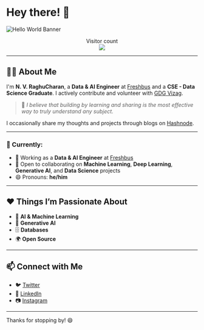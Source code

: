 # Hey there! 👋

<img src="https://raw.githubusercontent.com/sagar-viradiya/sagar-viradiya/master/resources/banner.png" alt="Hello World Banner">

<p align="center">
  Visitor count <br>
  <img src="https://profile-counter.glitch.me/Raghucharan16/count.svg" />
</p>

---

## 👨‍💻 About Me

I'm **N. V. RaghuCharan**, a **Data & AI Engineer** at [Freshbus](https://www.freshbus.com/) and a **CSE - Data Science Graduate**. I actively contribute and volunteer with [GDG Vizag](https://gdg.community.dev/gdg-vizag/).

> 🧠 _I believe that building by learning and sharing is the most effective way to truly understand any subject._

I occasionally share my thoughts and projects through blogs on [Hashnode](https://nvrc.hashnode.dev/).

---

### 🚀 Currently:
- 🌱 Working as a **Data & AI Engineer** at [Freshbus](https://www.freshbus.com/)
- 🤝 Open to collaborating on **Machine Learning**, **Deep Learning**, **Generative AI**, and **Data Science** projects
- 😄 Pronouns: **he/him**

---

## ❤️ Things I’m Passionate About

- 🤖 **AI & Machine Learning**
- 🧠 **Generative AI**
- 🗄️ **Databases**
- 🌍 **Open Source**

---

## 📫 Connect with Me

- 🐦 [Twitter](https://twitter.com/NVRaghuCharan16?t=crDokRNrUaznVfBeh9eZtQ&s=09)
- 💼 [LinkedIn](https://www.linkedin.com/in/narra-venkata-raghu-charan)
- 📷 [Instagram](https://www.instagram.com/nvraghucharan/)

---

Thanks for stopping by! 😄
